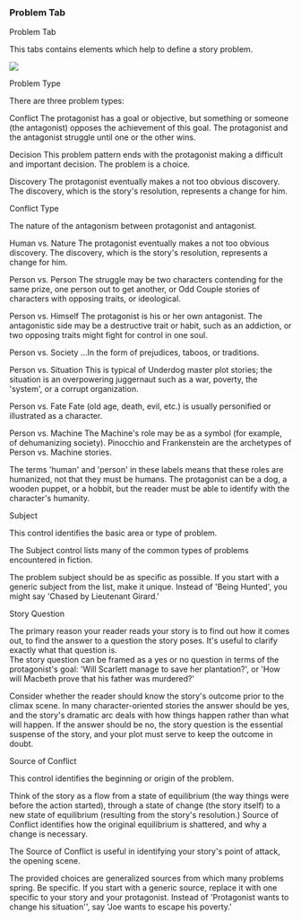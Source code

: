 ### Problem Tab ###
Problem Tab <br/>

This tabs contains elements which help to define a story problem. <br/>

![](Problem-Problem-Tab.png)


Problem Type <br/>

There are three problem types: <br/>

Conflict	         The protagonist has a goal or objective, but something or someone (the antagonist) opposes the achievement of this goal.  The protagonist and the antagonist struggle until one or the other wins. <br/>

Decision	         This problem pattern ends with the protagonist making a difficult and important decision.  The problem is a choice. <br/>

Discovery	          The protagonist eventually makes a not too obvious discovery.  The discovery, which is the story's resolution, represents a change for him.	 <br/>

Conflict Type <br/>

The nature of the antagonism between protagonist and antagonist. <br/>

Human vs. Nature       The protagonist eventually makes a not too obvious discovery.  The discovery, which is the story's resolution, represents a change for him. <br/>

Person vs. Person        The struggle may be two characters contending for the same prize, one person out to get another, or Odd Couple stories of characters with opposing traits, or ideological. <br/>

Person vs. Himself      The protagonist is his or her own antagonist.  The antagonistic side may be a destructive trait or habit, such as an addiction, or two opposing traits might fight for control in one soul. <br/>

Person vs. Society       ...In the form of prejudices, taboos, or traditions. <br/>

Person vs. Situation     This is typical of Underdog master plot stories; the situation is an overpowering juggernaut such as a war, poverty, the 'system', or a corrupt organization. <br/>

Person vs. Fate            Fate (old age, death, evil, etc.) is usually personified or illustrated as a character. <br/>

Person vs. Machine     The Machine's role may be as a symbol (for example, of dehumanizing society).  Pinocchio and Frankenstein are the archetypes of Person vs. Machine stories. <br/>

The terms 'human' and 'person' in these labels means that these roles are humanized, not that they must be humans.  The protagonist can be a dog, a wooden puppet, or a hobbit, but the reader must be able to identify with the character's humanity.   <br/>

Subject <br/>

This control identifies the basic area or type of problem. <br/>

The Subject control lists many of the common types of problems encountered in fiction.   <br/>

The problem subject should be as specific as possible.  If you start with a generic subject from the list, make it unique.  Instead of 'Being Hunted', you might say 'Chased by Lieutenant Girard.' <br/>

Story Question <br/>

The primary reason your reader reads your story is to find out how it comes out, to find the answer to a question the story poses.  It's useful to clarify exactly what that question is. <br/>
The story question can be framed as a yes or no question in terms of the protagonist's goal: 'Will Scarlett manage to save her plantation?', or 'How will Macbeth prove that his father was murdered?' <br/>

Consider whether the reader should know the story's outcome prior to the climax scene.  In many character-oriented stories the answer should be yes, and the story's dramatic arc deals with how things happen rather than what will happen.  If the answer should be no, the story question is the essential suspense of the story, and your plot must serve to keep the outcome in doubt. <br/>

Source of Conflict <br/>

This control identifies the beginning or origin of the problem. <br/>

Think of the story as a flow from a state of equilibrium (the way things were before the action started), through a state of change (the story itself) to a new state of equilibrium (resulting from the story's resolution.)  Source of Conflict identifies how the original equilibrium is shattered, and why a change is necessary. <br/>

The Source of Conflict is useful in identifying your story's point of attack, the opening scene. <br/>

The provided choices are generalized sources from which many problems spring. Be specific.  If you start with a generic source, replace it with one specific to your story and your protagonist.  Instead of  'Protagonist wants to change his situation'', say 'Joe wants to escape his poverty.' <br/>

